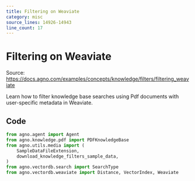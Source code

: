 ```yaml
---
title: Filtering on Weaviate
category: misc
source_lines: 14926-14943
line_count: 17
---
```


# Filtering on Weaviate
Source: https://docs.agno.com/examples/concepts/knowledge/filters/filtering_weaviate

Learn how to filter knowledge base searches using Pdf documents with user-specific metadata in Weaviate.

## Code

```python
from agno.agent import Agent
from agno.knowledge.pdf import PDFKnowledgeBase
from agno.utils.media import (
    SampleDataFileExtension,
    download_knowledge_filters_sample_data,
)
from agno.vectordb.search import SearchType
from agno.vectordb.weaviate import Distance, VectorIndex, Weaviate

